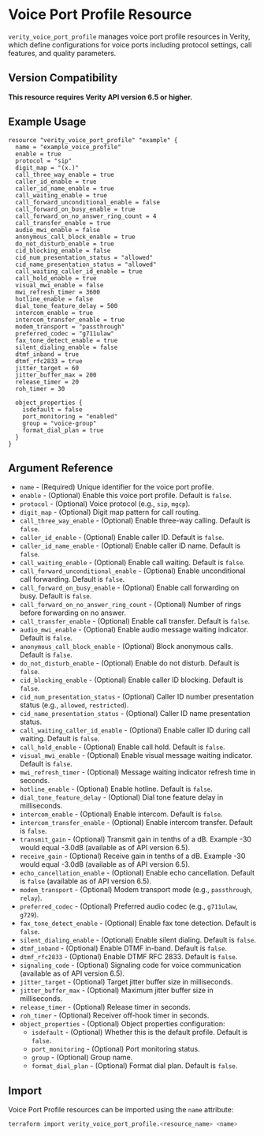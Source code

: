 # Voice Port Profile Resource

`verity_voice_port_profile` manages voice port profile resources in Verity, which define configurations for voice ports including protocol settings, call features, and quality parameters.

## Version Compatibility

**This resource requires Verity API version 6.5 or higher.**

## Example Usage

```hcl
resource "verity_voice_port_profile" "example" {
  name = "example_voice_profile"
  enable = true
  protocol = "sip"
  digit_map = "(x.)"
  call_three_way_enable = true
  caller_id_enable = true
  caller_id_name_enable = true
  call_waiting_enable = true
  call_forward_unconditional_enable = false
  call_forward_on_busy_enable = true
  call_forward_on_no_answer_ring_count = 4
  call_transfer_enable = true
  audio_mwi_enable = false
  anonymous_call_block_enable = true
  do_not_disturb_enable = true
  cid_blocking_enable = false
  cid_num_presentation_status = "allowed"
  cid_name_presentation_status = "allowed"
  call_waiting_caller_id_enable = true
  call_hold_enable = true
  visual_mwi_enable = false
  mwi_refresh_timer = 3600
  hotline_enable = false
  dial_tone_feature_delay = 500
  intercom_enable = true
  intercom_transfer_enable = true
  modem_transport = "passthrough"
  preferred_codec = "g711ulaw"
  fax_tone_detect_enable = true
  silent_dialing_enable = false
  dtmf_inband = true
  dtmf_rfc2833 = true
  jitter_target = 60
  jitter_buffer_max = 200
  release_timer = 20
  roh_timer = 30
  
  object_properties {
    isdefault = false
    port_monitoring = "enabled"
    group = "voice-group"
    format_dial_plan = true
  }
}
```

## Argument Reference

* `name` - (Required) Unique identifier for the voice port profile.
* `enable` - (Optional) Enable this voice port profile. Default is `false`.
* `protocol` - (Optional) Voice protocol (e.g., `sip`, `mgcp`).
* `digit_map` - (Optional) Digit map pattern for call routing.
* `call_three_way_enable` - (Optional) Enable three-way calling. Default is `false`.
* `caller_id_enable` - (Optional) Enable caller ID. Default is `false`.
* `caller_id_name_enable` - (Optional) Enable caller ID name. Default is `false`.
* `call_waiting_enable` - (Optional) Enable call waiting. Default is `false`.
* `call_forward_unconditional_enable` - (Optional) Enable unconditional call forwarding. Default is `false`.
* `call_forward_on_busy_enable` - (Optional) Enable call forwarding on busy. Default is `false`.
* `call_forward_on_no_answer_ring_count` - (Optional) Number of rings before forwarding on no answer.
* `call_transfer_enable` - (Optional) Enable call transfer. Default is `false`.
* `audio_mwi_enable` - (Optional) Enable audio message waiting indicator. Default is `false`.
* `anonymous_call_block_enable` - (Optional) Block anonymous calls. Default is `false`.
* `do_not_disturb_enable` - (Optional) Enable do not disturb. Default is `false`.
* `cid_blocking_enable` - (Optional) Enable caller ID blocking. Default is `false`.
* `cid_num_presentation_status` - (Optional) Caller ID number presentation status (e.g., `allowed`, `restricted`).
* `cid_name_presentation_status` - (Optional) Caller ID name presentation status.
* `call_waiting_caller_id_enable` - (Optional) Enable caller ID during call waiting. Default is `false`.
* `call_hold_enable` - (Optional) Enable call hold. Default is `false`.
* `visual_mwi_enable` - (Optional) Enable visual message waiting indicator. Default is `false`.
* `mwi_refresh_timer` - (Optional) Message waiting indicator refresh time in seconds.
* `hotline_enable` - (Optional) Enable hotline. Default is `false`.
* `dial_tone_feature_delay` - (Optional) Dial tone feature delay in milliseconds.
* `intercom_enable` - (Optional) Enable intercom. Default is `false`.
* `intercom_transfer_enable` - (Optional) Enable intercom transfer. Default is `false`.
* `transmit_gain` - (Optional) Transmit gain in tenths of a dB. Example -30 would equal -3.0dB (available as of API version 6.5).
* `receive_gain` - (Optional) Receive gain in tenths of a dB. Example -30 would equal -3.0dB (available as of API version 6.5).
* `echo_cancellation_enable` - (Optional) Enable echo cancellation. Default is `false` (available as of API version 6.5).
* `modem_transport` - (Optional) Modem transport mode (e.g., `passthrough`, `relay`).
* `preferred_codec` - (Optional) Preferred audio codec (e.g., `g711ulaw`, `g729`).
* `fax_tone_detect_enable` - (Optional) Enable fax tone detection. Default is `false`.
* `silent_dialing_enable` - (Optional) Enable silent dialing. Default is `false`.
* `dtmf_inband` - (Optional) Enable DTMF in-band. Default is `false`.
* `dtmf_rfc2833` - (Optional) Enable DTMF RFC 2833. Default is `false`.
* `signaling_code` - (Optional) Signaling code for voice communication (available as of API version 6.5).
* `jitter_target` - (Optional) Target jitter buffer size in milliseconds.
* `jitter_buffer_max` - (Optional) Maximum jitter buffer size in milliseconds.
* `release_timer` - (Optional) Release timer in seconds.
* `roh_timer` - (Optional) Receiver off-hook timer in seconds.
* `object_properties` - (Optional) Object properties configuration:
  * `isdefault` - (Optional) Whether this is the default profile. Default is `false`.
  * `port_monitoring` - (Optional) Port monitoring status.
  * `group` - (Optional) Group name.
  * `format_dial_plan` - (Optional) Format dial plan. Default is `false`.

## Import

Voice Port Profile resources can be imported using the `name` attribute:

```sh
terraform import verity_voice_port_profile.<resource_name> <name>
```
